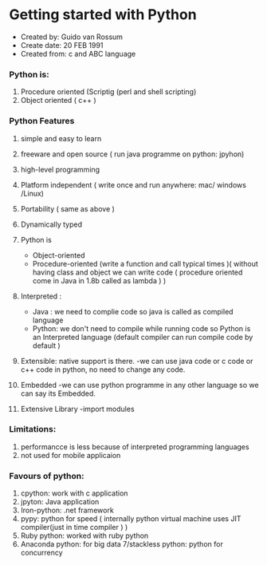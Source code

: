 # Getting started with Python

- Created by: Guido van Rossum
- Create date: 20 FEB 1991
- Created from: c and ABC language
	  
### Python is:

1. Procedure oriented (Scriptig (perl and shell scripting)
2. Object oriented ( c++ )

### Python Features
1. simple and easy to learn 
2. freeware and open source ( run java programme on python: jpyhon) 
3. high-level programming 
4. Platform independent ( write once and run anywhere: mac/ windows /Linux) 
5. Portability ( same as above )
6. Dynamically typed 
7. Python is 
	- Object-oriented
	- Procedure-oriented (write a function and call typical times )( without having class and object we can write code ( procedure oriented come in Java in 1.8b called as lambda ) )

8. Interpreted : 
   - Java : we need to complie code so java is called as compiled language  
   - Python:  we don't need to compile while running code so Python is an Interpreted language (default compiler can run compile code by default )

9. Extensible: native support is there.
	-we can use java code or c code or c++ code in python, no need to change any code. 

10. Embedded 
	-we can use python programme in any other language so we can say its Embedded.

11. Extensive Library
	-import modules 
  
### Limitations:
1. performancce is less because of interpreted programming languages
2. not used for mobile applicaion 

### Favours of python:

1. cpython: work with c application 
2. jpyton: Java application
3. Iron-python: .net framework 
4. pypy: python for speed ( internally python virtual machine uses JIT compiler(just in time compiler ) )
5. Ruby python: worked with ruby python
6. Anaconda python:  for big data 
7/stackless python: python for concurrency 
